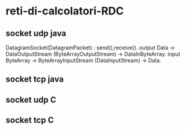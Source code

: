 # reti-di-calcolatori-RDC
## socket udp java
DatagramSocket(DatagramPacket) : send(),receive().
output Data -> DataOutputStream (ByteArrayOutputStream) -> DataInByteArray.
input ByteArray -> ByteArrayInputStream (DataInputStream) -> Data.
## socket tcp java

## socket udp C

## socket tcp C
